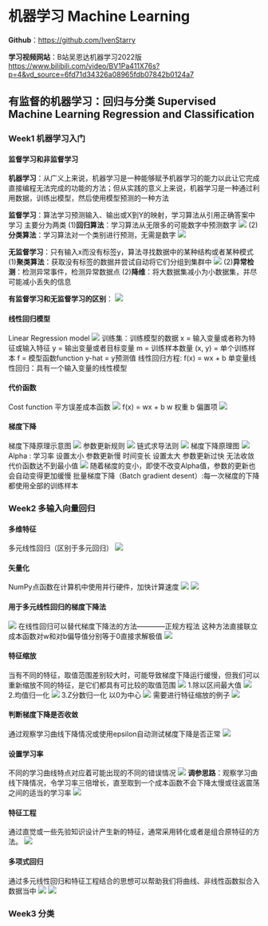 # 机器学习 Machine Learning
**Github**：https://github.com/IvenStarry  

**学习视频网站**：B站吴恩达机器学习2022版
https://www.bilibili.com/video/BV1Pa411X76s?p=4&vd_source=6fd71d34326a08965fdb07842b0124a7
## 有监督的机器学习：回归与分类 Supervised Machine Learning Regression and Classification
### Week1 机器学习入门
#### 监督学习和非监督学习
**机器学习**：从广义上来说，机器学习是一种能够赋予机器学习的能力以此让它完成直接编程无法完成的功能的方法；但从实践的意义上来说，机器学习是一种通过利用数据，训练出模型，然后使用模型预测的一种方法

**监督学习**：算法学习预测输入、输出或X到Y的映射，学习算法从引用正确答案中学习
主要分为两类
(1)**回归算法**：学习算法从无限多的可能数字中预测数字
![](https://cdn.jsdelivr.net/gh/IvenStarry/Image/MarkdownImage/202407152307430.png)
(2)**分类算法**：学习算法对一个类别进行预测，无需是数字
![](https://cdn.jsdelivr.net/gh/IvenStarry/Image/MarkdownImage/202407152313340.png)

**无监督学习**：只有输入x而没有标签y，算法寻找数据中的某种结构或者某种模式  
(1)**聚类算法**：获取没有标签的数据并尝试自动将它们分组到集群中
![](https://cdn.jsdelivr.net/gh/IvenStarry/Image/MarkdownImage/202407152328784.png)
(2)**异常检测**：检测异常事件，检测异常数据点
(2)**降维**：将大数据集减小为小数据集，并尽可能减小丢失的信息

**有监督学习和无监督学习的区别**：
![](https://cdn.jsdelivr.net/gh/IvenStarry/Image/MarkdownImage/202407152350050.png)


#### 线性回归模型
Linear Regression model
![](https://cdn.jsdelivr.net/gh/IvenStarry/Image/MarkdownImage/202407161330625.png)
训练集：训练模型的数据
x = 输入变量或者称为特征或输入特征
y = 输出变量或者目标变量
m = 训练样本数量
(x, y) = 单个训练样本
f = 模型函数function
y-hat = y预测值
线性回归方程: f(x) = wx + b
单变量线性回归：具有一个输入变量的线性模型

#### 代价函数
Cost function
平方误差成本函数
![](https://cdn.jsdelivr.net/gh/IvenStarry/Image/MarkdownImage/202407161350321.png)
f(x) = wx + b
w 权重 b 偏置项
![](https://cdn.jsdelivr.net/gh/IvenStarry/Image/MarkdownImage/202407161421997.png)

#### 梯度下降
梯度下降原理示意图
![](https://cdn.jsdelivr.net/gh/IvenStarry/Image/MarkdownImage/202407171729282.png)
参数更新规则
![](https://cdn.jsdelivr.net/gh/IvenStarry/Image/MarkdownImage/202407171735775.png)
链式求导法则
![](https://cdn.jsdelivr.net/gh/IvenStarry/Image/MarkdownImage/202407171740476.png)
梯度下降原理图
![](https://cdn.jsdelivr.net/gh/IvenStarry/Image/MarkdownImage/202407171737831.png)
Alpha : 学习率
设置太小 参数更新慢 时间变长
设置太大 参数更新过快 无法收敛 代价函数达不到最小值
![](https://cdn.jsdelivr.net/gh/IvenStarry/Image/MarkdownImage/202407171744195.png)
随着梯度的变小，即使不改变Alpha值，参数的更新也会自动变得更加缓慢
批量梯度下降（Batch gradient desent）:每一次梯度的下降都使用全部的训练样本

### Week2 多输入向量回归
#### 多维特征
多元线性回归（区别于多元回归）
![](https://cdn.jsdelivr.net/gh/IvenStarry/Image/MarkdownImage/202407181042940.png)

#### 矢量化
NumPy点函数在计算机中使用并行硬件，加快计算速度
![](https://cdn.jsdelivr.net/gh/IvenStarry/Image/MarkdownImage/202407181258340.png)
![](https://cdn.jsdelivr.net/gh/IvenStarry/Image/MarkdownImage/202407181255933.png)

#### 用于多元线性回归的梯度下降法
![](https://cdn.jsdelivr.net/gh/IvenStarry/Image/MarkdownImage/202407190928259.png)
在线性回归可以替代梯度下降法的方法————正规方程法
这种方法直接联立成本函数对w和对b偏导值分别等于0直接求解极值
![](https://cdn.jsdelivr.net/gh/IvenStarry/Image/MarkdownImage/202407190933758.png)

#### 特征缩放
当有不同的特征，取值范围差别较大时，可能导致梯度下降运行缓慢，但我们可以重新缩放不同的特征，是它们都具有可比较的取值范围
![](https://cdn.jsdelivr.net/gh/IvenStarry/Image/MarkdownImage/202407190949944.png)
1.除以区间最大值
![](https://cdn.jsdelivr.net/gh/IvenStarry/Image/MarkdownImage/202407190951860.png)
2.均值归一化
![](https://cdn.jsdelivr.net/gh/IvenStarry/Image/MarkdownImage/202407190952722.png)
3.Z分数归一化 以0为中心
![](https://cdn.jsdelivr.net/gh/IvenStarry/Image/MarkdownImage/202407190953228.png)
需要进行特征缩放的例子
![](https://cdn.jsdelivr.net/gh/IvenStarry/Image/MarkdownImage/202407190954220.png)

#### 判断梯度下降是否收敛
通过观察学习曲线下降情况或使用epsilon自动测试梯度下降是否正常
![](https://cdn.jsdelivr.net/gh/IvenStarry/Image/MarkdownImage/202407191000005.png)

#### 设置学习率
不同的学习曲线特点对应着可能出现的不同的错误情况
![](https://cdn.jsdelivr.net/gh/IvenStarry/Image/MarkdownImage/202407191007527.png)
**调参思路**：观察学习曲线下降情况，令学习率三倍增长，直至取到一个成本函数不会下降太慢或往返震荡之间的适当的学习率
![](https://cdn.jsdelivr.net/gh/IvenStarry/Image/MarkdownImage/202407191007329.png)

#### 特征工程
通过直觉或一些先验知识设计产生新的特征，通常采用转化或者是组合原特征的方法。
![](https://cdn.jsdelivr.net/gh/IvenStarry/Image/MarkdownImage/202407191013769.png)

#### 多项式回归
通过多元线性回归和特征工程结合的思想可以帮助我们将曲线、非线性函数拟合入数据当中
![](https://cdn.jsdelivr.net/gh/IvenStarry/Image/MarkdownImage/202407191019136.png)
![](https://cdn.jsdelivr.net/gh/IvenStarry/Image/MarkdownImage/202407191019335.png)

### Week3 分类
#### 
